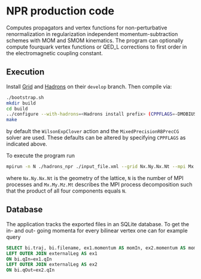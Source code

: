 # NPR production code

Computes propagators and vertex functions for non-perturbative renormalization in regularization independent momentum-subtraction schemes with MOM and SMOM kinematics.
The program can optionally compute fourquark vertex functions or QED_L corrections to first order in the electromagnetic coupling constant.

## Execution
Install [Grid](https://github.com/paboyle/Grid)
and [Hadrons](https://github.com/aportelli/Hadrons) on their `develop` branch.
Then compile via:

``` bash
./bootstrap.sh
mkdir build
cd build
../configure --with-hadrons=<Hadrons install prefix> (CPPFLAGS=-DMOBIUS) (CPPFLAGS=-DBICGSTAB)
make
```
by default the `WilsonExpClover` action and the `MixedPrecisionRBPrecCG` solver are used. These defaults can be altered by specifying `CPPFLAGS` as indicated above.

To execute the program run
``` bash
mpirun -n N ./hadrons_npr ./input_file.xml --grid Nx.Ny.Nx.Nt --mpi Mx.My.Mz.Mt
```
where `Nx.Ny.Nx.Nt` is the geometry of the lattice, `N` is the number of MPI processes and `Mx.My.Mz.Mt` describes the MPI process decomposition such that the product of all four components equals `N`.

## Database
The application tracks the exported files in an SQLite database. To get the in- and out- going momenta for every bilinear vertex one can for example query
```sql
SELECT bi.traj, bi.filename, ex1.momentum AS momIn, ex2.momentum AS momOut FROM bilinear bi
LEFT OUTER JOIN externalLeg AS ex1
ON bi.qIn=ex1.qIn
LEFT OUTER JOIN externalLeg AS ex2
ON bi.qOut=ex2.qIn
```

